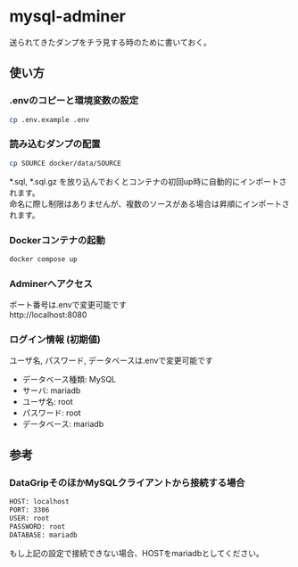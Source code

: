 # mysql-adminer

送られてきたダンプをチラ見する時のために書いておく。

## 使い方
### .envのコピーと環境変数の設定
```bash
cp .env.example .env
```

### 読み込むダンプの配置
```bash
cp SOURCE docker/data/SOURCE
```
*.sql, *.sql.gz を放り込んでおくとコンテナの初回up時に自動的にインポートされます。  
命名に際し制限はありませんが、複数のソースがある場合は昇順にインポートされます。

### Dockerコンテナの起動
```bash
docker compose up
```

### Adminerへアクセス
ポート番号は.envで変更可能です  
http://localhost:8080  

### ログイン情報 (初期値)
ユーザ名, パスワード, データベースは.envで変更可能です
- データベース種類: MySQL
- サーバ: mariadb
- ユーザ名: root
- パスワード: root
- データベース: mariadb

## 参考
### DataGripそのほかMySQLクライアントから接続する場合
```bash
HOST: localhost
PORT: 3306
USER: root
PASSWORD: root
DATABASE: mariadb
```
もし上記の設定で接続できない場合、HOSTをmariadbとしてください。